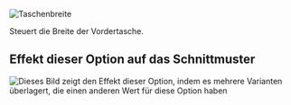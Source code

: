 ![Taschenbreite](./pocketwidth.svg)

Steuert die Breite der Vordertasche.

## Effekt dieser Option auf das Schnittmuster

![Dieses Bild zeigt den Effekt dieser Option, indem es mehrere Varianten überlagert, die einen anderen Wert für diese Option haben](huey_pocketwidth_sample.svg "Effekt dieser Option auf das Schnittmuster")
